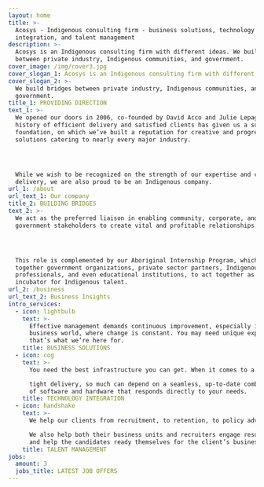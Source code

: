 ```yaml
---
layout: home
title: >-
  Acosys - Indigenous consulting firm - business solutions, technology
  integration, and talent management
description: >-
  Acosys is an Indigenous consulting firm with different ideas. We build bridges
  between private industry, Indigenous communities, and government.
cover_image: /img/cover3.jpg
cover_slogan_1: Acosys is an Indigenous consulting firm with different ideas.
cover_slogan_2: >-
  We build bridges between private industry, Indigenous communities, and
  government.
title_1: PROVIDING DIRECTION
text_1: >-
  We opened our doors in 2006, co-founded by David Acco and Julie Lepage. Our
  history of efficient delivery and satisfied clients has given us a solid
  foundation, on which we’ve built a reputation for creative and progressive
  solutions catering to nearly every major industry.




  While we wish to be recognized on the strength of our expertise and consistent
  delivery, we are also proud to be an Indigenous company.
url_1: /about
url_text_1: Our company
title_2: BUILDING BRIDGES
text_2: >-
  We act as the preferred liaison in enabling community, corporate, and
  government stakeholders to create vital and profitable relationships.




  This role is complemented by our Aboriginal Internship Program, which brings
  together government organizations, private sector partners, Indigenous
  professionals, and even educational institutions, to act together as an
  incubator for Indigenous talent.
url_2: /business
url_text_2: Business Insights
intro_services:
  - icon: lightbulb
    text: >-
      Effective management demands continuous improvement, especially in today's
      business world, where change is constant. You may need unique expertise:
      that’s what we’re here for.
    title: BUSINESS SOLUTIONS
  - icon: cog
    text: >-
      You need the best infrastructure you can get. When it comes to a

      tight delivery, so much can depend on a seamless, up-to-date combination
      of software and hardware that responds directly to your needs.
    title: TECHNOLOGY INTEGRATION
  - icon: handshake
    text: >-
      We help our clients from recruitment, to retention, to policy advice.

      We also help both their business units and recruiters engage resources,
      and help the candidates ready themselves for the client’s business.
    title: TALENT MANAGEMENT
jobs:
  amount: 3
  jobs_title: LATEST JOB OFFERS
---
```


